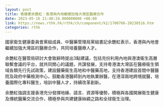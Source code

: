 ```yaml
---
layout: post
title: 衞健委余艷紅：香港與內地繼續加強大灣區醫療合作
date: 2023-05-16 11:40:24.000000000 +08:00
link: https://news.rthk.hk/rthk/ch/component/k2/1700766-20230516.htm
categories: rthk
---
```


國家衞生健康委員會黨組成員、中醫藥管理局黨組書記余艷紅表示，香港與內地會繼續加強大灣區的醫療合作，共同培養醫療人才。

余艷紅在醫管局研討大會致辭時提出3點建議，包括充份利用內地與港澳衞生高層聯繫會議的平台，就共同關心的議題，共謀發展，支持粵港澳大灣區在醫療衞生領域各類先行先試政策，建設醫藥衞生高地和中醫藥高地，支持香港建設首間中醫醫院及政府中藥檢測中心，鼓勵香港醫師到內地執業辦醫，在港深兩地跨境就醫，培養國際化專科醫生，培訓中醫人才，持續改革創新。

余艷紅強調支援香港充分發揮地緣、語言、資源等優勢，積極與各國開展衞生健康及傳統醫藥交流合作，積極參與共建健康絲綢之路和全球衞生治理。
